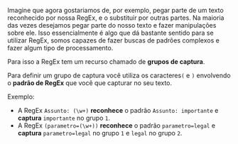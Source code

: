 <p>Imagine que agora gostariamos de, por exemplo, pegar parte de um	texto reconhecido por nossa RegEx, 
e o substituir por outras partes. Na maioria das vezes desejamos pegar parte do nosso texto e fazer 
manipula&ccedil;&otilde;es sobre ele. Isso essencialmente &eacute; algo que d&aacute; bastante sentido 
para se utilizar RegEx, somos capazes de fazer buscas de padr&otilde;es complexos e fazer algum tipo de 
processamento.
</p><p>

Para isso a RegEx tem um recurso chamado de <strong>grupos de captura</strong>.
</p><p>

Para definir um grupo de captura voc&ecirc; utiliza os caracteres<code>(</code>	e <code>)</code> envolvendo 
o <strong>padr&atilde;o de RegEx</strong> que voc&ecirc; que capturar no seu texto.
</p>

Exemplo:
<ul>
	<li>A RegEx <code>Assunto: (\w+)</code> <strong>reconhece</strong> o padr&atilde;o <code>Assunto: importante</code> e <strong>captura</strong>
		<code>importante</code> no grupo <code>1</code>.
	</li>
	<li>A RegEx <code>(parametro=(\w+))</code> <strong>reconhece</strong> o padr&atilde;o <code>parametro=legal</code> e <strong>captura</strong>
		<code>parametro=legal</code> no grupo <code>1</code> e <code>legal</code> no grupo <code>2</code>.
	</li>
</ul>